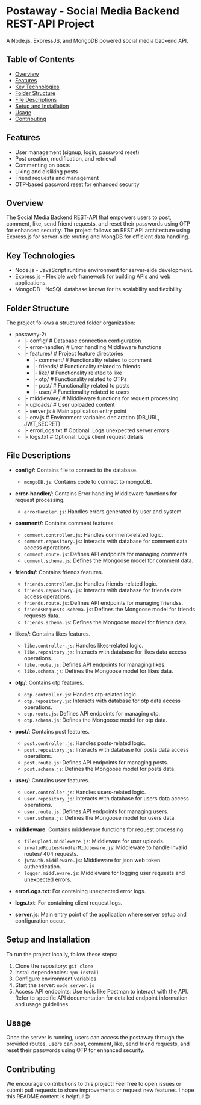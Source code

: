 # Postaway - Social Media Backend REST-API Project

A Node.js, ExpressJS, and MongoDB powered social media backend API.

## Table of Contents

- [Overview](#overview)
- [Features](#features)
- [Key Technologies](#Key-Technologies)
- [Folder Structure](#folder-structure)
- [File Descriptions](#file-descriptions)
- [Setup and Installation](#setup-and-installation)
- [Usage](#usage)
- [Contributing](#contributing)

## Features

- User management (signup, login, password reset)
- Post creation, modification, and retrieval
- Commenting on posts
- Liking and disliking posts
- Friend requests and management
- OTP-based password reset for enhanced security

## Overview

The Social Media Backend REST-API that empowers users to post, comment, like, send friend requests, and reset their passwords using OTP for enhanced security. The project follows an REST API architecture using Express.js for server-side routing and MongDB for efficient data handling.

## Key Technologies

- Node.js - JavaScript runtime environment for server-side development.
- Express.js - Flexible web framework for building APIs and web applications.
- MongoDB - NoSQL database known for its scalability and flexibility.

## Folder Structure

The project follows a structured folder organization:

- postaway-2/
  - |- config/ # Database connection configuration
  - |- error-handler/ # Error handling Middleware functions
  - |- features/ # Project feature directories
    - |- comment/ # Functionality related to comment
    - |- friends/ # Functionality related to friends
    - |- like/ # Functionality related to like
    - |- otp/ # Functionality related to OTPs
    - |- post/ # Functionality related to posts
    - |- user/ # Functionality related to users
  - |- middleware/ # Middleware functions for request processing
  - |- uploads/ # User uploaded content
  - |- server.js # Main application entry point
  - |- env.js # Environment variables declaration (DB_URL, JWT_SECRET)
  - |- errorLogs.txt # Optional: Logs unexpected server errors
  - |- logs.txt # Optional: Logs client request details

## File Descriptions

- **config/**: Contains file to connect to the database.

  - `mongoDB.js`: Contains code to connect to mongoDB.

- **error-handler/**: Contains Error handling Middleware functions for request processing.

  - `errorHandler.js`: Handles errors generated by user and system.

- **comment/**: Contains comment features.

  - `comment.controller.js`: Handles comment-related logic.
  - `comment.repository.js`: Interacts with database for comment data access operations.
  - `comment.route.js`: Defines API endpoints for managing comments.
  - `comment.schema.js`: Defines the Mongoose model for comment data.

- **friends/**: Contains friends features.

  - `friends.controller.js`: Handles friends-related logic.
  - `friends.repository.js`: Interacts with database for friends data access operations.
  - `friends.route.js`: Defines API endpoints for managing friendss.
  - `friendsRequests.schema.js`: Defines the Mongoose model for friends requests data.
  - `friends.schema.js`: Defines the Mongoose model for friends data.

- **likes/**: Contains likes features.

  - `like.controller.js`: Handles likes-related logic.
  - `like.repository.js`: Interacts with database for likes data access operations.
  - `like.route.js`: Defines API endpoints for managing likes.
  - `like.schema.js`: Defines the Mongoose model for likes data.

- **otp/**: Contains otp features.

  - `otp.controller.js`: Handles otp-related logic.
  - `otp.repository.js`: Interacts with database for otp data access operations.
  - `otp.route.js`: Defines API endpoints for managing otp.
  - `otp.schema.js`: Defines the Mongoose model for otp data.

- **post/**: Contains post features.

  - `post.controller.js`: Handles posts-related logic.
  - `post.repository.js`: Interacts with database for posts data access operations.
  - `post.route.js`: Defines API endpoints for managing posts.
  - `post.schema.js`: Defines the Mongoose model for posts data.

- **user/**: Contains user features.

  - `user.controller.js`: Handles users-related logic.
  - `user.repository.js`: Interacts with database for users data access operations.
  - `user.route.js`: Defines API endpoints for managing users.
  - `user.schema.js`: Defines the Mongoose model for users data.

- **middleware**: Contains middleware functions for request processing.

  - `fileUpload.middleware.js`: Middleware for user uploads.
  - `invalidRoutesHandlerMiddleware.js`: Middleware to handle invalid routes/ 404 requests.
  - `jwtAuth.middleware.js`: Middleware for json web token authentication.
  - `logger.middleware.js`: Middleware for logging user requests and unexpected errors.

- **errorLogs.txt**: For containing unexpected error logs.
- **logs.txt**: For containing client request logs.

- **server.js**: Main entry point of the application where server setup and configuration occur.

## Setup and Installation

To run the project locally, follow these steps:

1. Clone the repository: `git clone `
2. Install dependencies: `npm install`
3. Configure environment variables.
4. Start the server: `node server.js`
5. Access API endpoints: Use tools like Postman to interact with the API. Refer to specific API documentation for detailed endpoint information and usage guidelines.

## Usage

Once the server is running, users can access the postaway through the provided routes. users can post, comment, like, send friend requests, and reset their passwords using OTP for enhanced security.

## Contributing

We encourage contributions to this project! Feel free to open issues or submit pull requests to share improvements or request new features.
I hope this README content is helpful!😊
